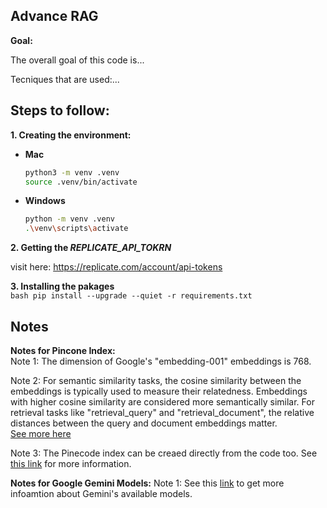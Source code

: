## Advance RAG 

**Goal:** 

The overall goal of this code is...

Tecniques that are used:...

## Steps to follow:

**1. Creating the environment:**

* **Mac**
    ```bash
    python3 -m venv .venv
    source .venv/bin/activate
    ```
* **Windows**
    ```bash
    python -m venv .venv
    .\venv\scripts\activate
    ```

**2. Getting the *REPLICATE_API_TOKRN***

visit here: https://replicate.com/account/api-tokens


**3. Installing the pakages** \
    ```bash
    pip install --upgrade --quiet -r requirements.txt
    ```



## Notes

**Notes for Pincone Index:** \
Note 1: The dimension of Google's "embedding-001" embeddings is 768. 

Note 2: For semantic similarity tasks, the cosine similarity between the embeddings is typically used to measure their relatedness. Embeddings with higher cosine similarity are considered more semantically similar. For retrieval tasks like "retrieval_query" and "retrieval_document", the relative distances between the query and document embeddings matter. \
[See more here](https://docs.llamaindex.ai/en/stable/examples/embeddings/gemini/)

Note 3: The Pinecode index can be creaed directly from the code too. See [this link](https://docs.pinecone.io/guides/indexes/create-an-index) for more information. 

**Notes for Google Gemini Models:**
Note 1: See this [link](https://ai.google.dev/gemini-api/docs/models/gemini#aqa) to get more infoamtion about Gemini's available models. 